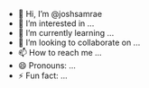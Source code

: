 - 👋 Hi, I’m @joshsamrae
- 👀 I’m interested in ...
- 🌱 I’m currently learning ...
- 💞️ I’m looking to collaborate on ...
- 📫 How to reach me ...
- 😄 Pronouns: ...
- ⚡ Fun fact: ...

<!---
joshsamrae/joshsamrae is a ✨ special ✨ repository because its `README.md` (this file) appears on your GitHub profile.
You can click the Preview link to take a look at your changes.
--->
